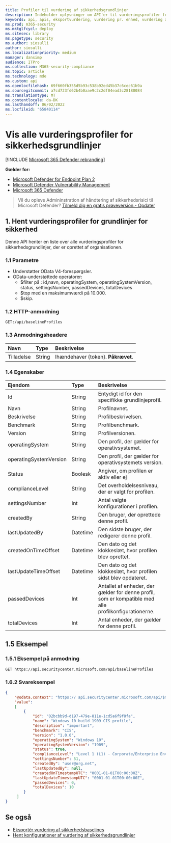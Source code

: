 ```yaml
---
title: Profiler til vurdering af sikkerhedsgrundlinjer
description: Indeholder oplysninger om API'er til vurderingsprofiler for sikkerhedsgrundlinjer, der henter "Håndtering af trusler og sikkerhedsrisici"-data. Der er forskellige API-kald til at hente forskellige typer data. Generelt indeholder hvert API-kald de nødvendige data for enheder i din organisation.
keywords: api, apis, eksportvurdering, vurdering pr. enhed, vurdering af maskine, vurderingsrapport for sårbarheder, vurdering af enhedssårbarhed, rapport over enhedssårbarhed, vurdering af sikker konfiguration, vurdering af softwaresårbarheder, rapport over softwaresårbarheder, sårbarhedsrapport efter maskine,
ms.prod: m365-security
ms.mktglfcycl: deploy
ms.sitesec: library
ms.pagetype: security
ms.author: siosulli
author: siosulli
ms.localizationpriority: medium
manager: dansimp
audience: ITPro
ms.collection: M365-security-compliance
ms.topic: article
ms.technology: mde
ms.custom: api
ms.openlocfilehash: 69f660fb355d5b93c538b92ed45b37c6cec61b9a
ms.sourcegitcommit: a7cd723fd62b4b0aae9c2c2df04ead3c28180084
ms.translationtype: MT
ms.contentlocale: da-DK
ms.lasthandoff: 06/02/2022
ms.locfileid: "65840114"
---
```

# <a name="list-all-security-baselines-assessment-profiles"></a>Vis alle vurderingsprofiler for sikkerhedsgrundlinjer

[!INCLUDE [Microsoft 365 Defender rebranding](../../includes/microsoft-defender.md)]

**Gælder for:**

- [Microsoft Defender for Endpoint Plan 2](https://go.microsoft.com/fwlink/?linkid=2154037)
- [Microsoft Defender Vulnerability Management](../defender-vulnerability-management/index.yml)
- [Microsoft 365 Defender](https://go.microsoft.com/fwlink/?linkid=2118804)

> Vil du opleve Admininstration af håndtering af sikkerhedsrisici til Microsoft Defender? [Tilmeld dig en gratis prøveversion.- Opdater](https://signup.microsoft.com/create-account/signup?products=7f379fee-c4f9-4278-b0a1-e4c8c2fcdf7e&ru=https://aka.ms/MDEp2OpenTrial?ocid=docs-wdatp-portaloverview-abovefoldlink)

## <a name="1-get-security-baselines-assessment-profiles"></a>1. Hent vurderingsprofiler for grundlinjer for sikkerhed

Denne API henter en liste over alle vurderingsprofiler for sikkerhedsgrundlinjer, der er oprettet af organisationen.

### <a name="11-parameters"></a>1.1 Parametre

- Understøtter OData V4-forespørgsler.
- OData-understøttede operatorer:
  - $filter på : id,navn, operatingSystem, operatingSystemVersion, status, settingsNumber, passedDevices, totalDevices
  - $top med en maksimumværdi på 10.000.
  - $skip.

### <a name="12-http-request"></a>1.2 HTTP-anmodning

```http
GET:/api/baselineProfiles
```

### <a name="13-request-headers"></a>1.3 Anmodningsheadere

Navn|Type|Beskrivelse
:---|:---|:---
Tilladelse|String|Ihændehaver {token}. **Påkrævet**.

### <a name="14-properties"></a>1.4 Egenskaber

|Ejendom | Type | Beskrivelse |
|:---|:---|:---|
|Id | String | Entydigt id for den specifikke grundlinjeprofil.
|Navn | String | Profilnavnet.
|Beskrivelse | String | Profilbeskrivelsen.
|Benchmark | String | Profilbenchmark.
|Version | String | Profilversionen.
|operatingSystem|String|Den profil, der gælder for operativsystemet.
|operatingSystemVersion|String|Den profil, der gælder for operativsystemets version.
|Status|Boolesk |Angiver, om profilen er aktiv eller ej
|complianceLevel|String|Det overholdelsesniveau, der er valgt for profilen.
|settingsNumber|Int|Antal valgte konfigurationer i profilen.
|createdBy|String|Den bruger, der oprettede denne profil.
|lastUpdatedBy|Datetime|Den sidste bruger, der redigerer denne profil.
|createdOnTimeOffset|Datetime|Den dato og det klokkeslæt, hvor profilen blev oprettet.
|lastUpdateTimeOffset|Datetime|Den dato og det klokkeslæt, hvor profilen sidst blev opdateret.
|passedDevices|Int|Antallet af enheder, der gælder for denne profil, som er kompatible med alle profilkonfigurationerne.
|totalDevices|Int|Antal enheder, der gælder for denne profil.

## <a name="15-example"></a>1.5 Eksempel

### <a name="151-request-example"></a>1.5.1 Eksempel på anmodning

```http
GET https://api.securitycenter.microsoft.com/api/baselineProfiles
```

### <a name="162-response-example"></a>1.6.2 Svareksempel

```json
{
    "@odata.context": "https:// api.securitycenter.microsoft.com/api/$metadata#Collection(microsoft.windowsDefenderATP.api.PublicBaselineProfileDto)",
    "value":
    [
        {
            "id": "02bcbb9d-d197-479e-811e-1cd5a6f9f8fa",
            "name": "Windows 10 build 1909 CIS profile",
            "description": "important",
            "benchmark": "CIS",
            "version": "1.0.0",
            "operatingSystem": "Windows 10",
            "operatingSystemVersion": "1909",
            "status": true,
            "complianceLevel": "Level 1 (L1) - Corporate/Enterprise Environment (general use)",
            "settingsNumber": 51,
            "createdBy": "user@org.net",
            "lastUpdatedBy": null,
            "createdOnTimestampUTC": "0001-01-01T00:00:00Z",
            "lastUpdateTimestampUTC": "0001-01-01T00:00:00Z",
            "passedDevices": 0,
            "totalDevices": 10
        }
     ]
}
```

## <a name="see-also"></a>Se også

- [Eksportér vurdering af sikkerhedsbaselines](export-security-baseline-assessment.md)
- [Hent konfigurationer af vurdering af sikkerhedsgrundlinjer](get-security-baselines-assessment-configurations.md)
